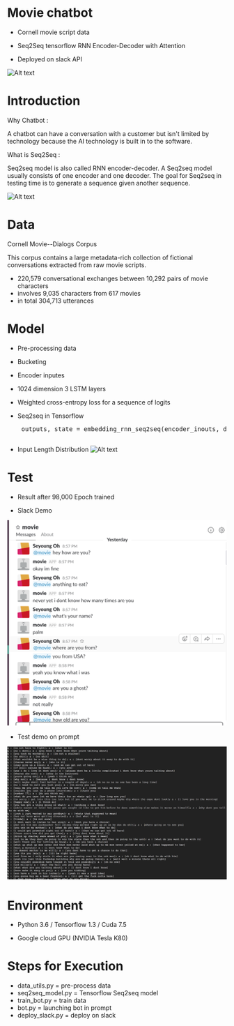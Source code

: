 # Movie chatbot       

* Cornell movie script data

* Seq2Seq tensorflow RNN Encoder-Decoder with Attention

* Deployed on slack API

![Alt text](https://camo.githubusercontent.com/8d80a980e563249371921b5494403878de6e47f4/68747470733a2f2f7777772e6c64732e636f6d2f77702d636f6e74656e742f75706c6f6164732f323031362f30362f63686174626f745f776f726b666c6f775f76322e737667)

# Introduction

Why Chatbot :

A chatbot can have a conversation with a customer but isn't limited by technology because the AI technology is built in to the software.  

What is Seq2Seq :

Seq2seq model is also called RNN encoder-decoder. A Seq2seq model usually consists of one encoder and one decoder. The goal
for Seq2seq in testing time is to generate a sequence given another sequence. 

![Alt text](https://image.slidesharecdn.com/tensorflow05-neural-machine-translation-seq2seq-170704044418/95/tensor-flow05-neuralmachinetranslationseq2seq-6-638.jpg?cb=1504913489)

# Data

Cornell Movie--Dialogs Corpus

This corpus contains a large metadata-rich collection of fictional conversations extracted from raw movie scripts.

- 220,579 conversational exchanges between 10,292 pairs of movie characters
- involves 9,035 characters from 617 movies
- in total 304,713 utterances

# Model

* Pre-processing data
* Bucketing
* Encoder inputes
* 1024 dimension 3 LSTM layers
* Weighted cross-entropy loss for a sequence of logits

* Seq2seq in Tensorflow
   <pre>
   outputs, state = embedding_rnn_seq2seq(encoder_inouts, decoder_inputs, cell, num_encoder_symbols, num_decoder_symbols, embedding_size, output_projection=None, feed_previous=False)          
    </pre>           
   
* Input Length Distribution
   ![Alt text](https://discuss.pytorch.org/uploads/default/original/1X/fc5bf5d4ce1463e65397bd4c5b2c79fabc05692b.png)
   
# Test
* Result after 98,000 Epoch trained 

* Slack Demo


![Alt text](https://raw.githubusercontent.com/armyohse/movie_chatbot/master/image/Screen%20Shot%202017-10-15%20at%207.40.32%20AM.png)

* Test demo on prompt

![Alt text](https://raw.githubusercontent.com/armyohse/movie_chatbot/master/image/Screen%20Shot%202017-10-15%20at%207.50.49%20AM.png)

# Environment
* Python 3.6 / Tensorflow 1.3 / Cuda 7.5 

* Google cloud GPU (NVIDIA Tesla K80)
 
# Steps for Execution

  * data_utils.py = pre-process data
  * seq2seq_model.py = Tensorflow Seq2seq model 
  * train_bot.py = train data
  * bot.py = launching bot in prompt
  * deploy_slack.py = deploy on slack

